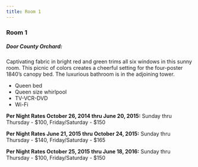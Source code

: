 ```yaml
---
title: Room 1
---
```


### Room 1

##### Door County Orchard:
Captivating fabric in bright red and green trims all six windows in this sunny room. This picnic of colors creates a cheerful setting for the four-poster 1840’s canopy bed. The luxurious bathroom is in the adjoining tower.
- Queen bed
- Queen size whirlpool
- TV-VCR-DVD
- Wi-Fi

**Per Night Rates October 26, 2014 thru June 20, 2015:**
Sunday thru Thursday - $100, Friday/Saturday - $150

**Per Night Rates June 21, 2015 thru October 24, 2015:**
Sunday thru Thursday - $140, Friday/Saturday - $165

**Per Night Rates October 25, 2015 thru June 18, 2016:**
Sunday thru Thursday - $100, Friday/Saturday - $150

